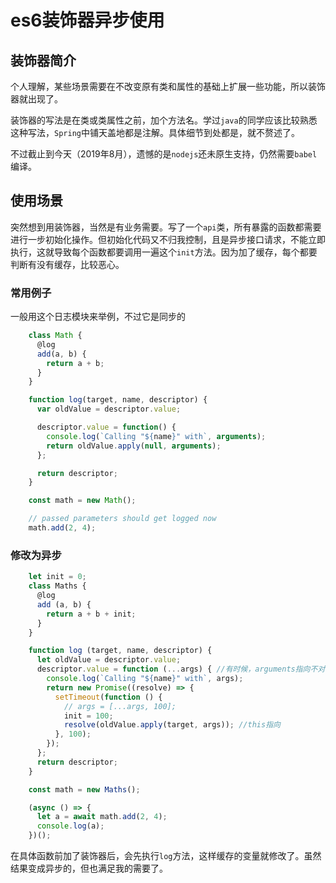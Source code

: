 # es6装饰器异步使用

## 装饰器简介 ##

个人理解，某些场景需要在不改变原有类和属性的基础上扩展一些功能，所以装饰器就出现了。

装饰器的写法是在类或类属性之前，加个方法名。学过`java`的同学应该比较熟悉这种写法，`Spring`中铺天盖地都是注解。具体细节到处都是，就不赘述了。

不过截止到今天（2019年8月），遗憾的是`nodejs`还未原生支持，仍然需要`babel`编译。

## 使用场景 ##

突然想到用装饰器，当然是有业务需要。写了一个`api`类，所有暴露的函数都需要进行一步初始化操作。但初始化代码又不归我控制，且是异步接口请求，不能立即执行，这就导致每个函数都要调用一遍这个`init`方法。因为加了缓存，每个都要判断有没有缓存，比较恶心。

### 常用例子 ###

一般用这个日志模块来举例，不过它是同步的

``` js
	class Math {
	  @log
	  add(a, b) {
	    return a + b;
	  }
	}

	function log(target, name, descriptor) {
	  var oldValue = descriptor.value;

	  descriptor.value = function() {
	    console.log(`Calling "${name}" with`, arguments);
	    return oldValue.apply(null, arguments);
	  };

	  return descriptor;
	}

	const math = new Math();

	// passed parameters should get logged now
	math.add(2, 4);
```

### 修改为异步 ###

``` js
	let init = 0;
	class Maths {
	  @log
	  add (a, b) {
	    return a + b + init;
	  }
	}

	function log (target, name, descriptor) {
	  let oldValue = descriptor.value;
	  descriptor.value = function (...args) { //有时候，arguments指向不对，可能是babel的锅？
	    console.log(`Calling "${name}" with`, args);
	    return new Promise((resolve) => {
	      setTimeout(function () {
	        // args = [...args, 100];
	        init = 100;
	        resolve(oldValue.apply(target, args)); //this指向
	      }, 100);
	    });
	  };
	  return descriptor;
	}

	const math = new Maths();

	(async () => {
	  let a = await math.add(2, 4);
	  console.log(a);
	})();
```
在具体函数前加了装饰器后，会先执行`log`方法，这样缓存的变量就修改了。虽然结果变成异步的，但也满足我的需要了。
